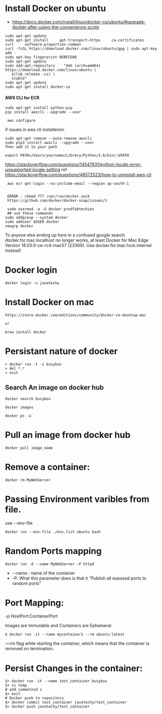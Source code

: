 #  Install Docker on ubuntu

- https://docs.docker.com/install/linux/docker-ce/ubuntu/#upgrade-docker-after-using-the-convenience-script

```
sudo apt-get update
sudo apt-get install     apt-transport-https     ca-certificates     curl     software-properties-common
curl -fsSL https://download.docker.com/linux/ubuntu/gpg | sudo apt-key add -
sudo apt-key fingerprint 0EBFCD88
sudo apt-get update
sudo add-apt-repository    "deb [arch=amd64] https://download.docker.com/linux/ubuntu \
   $(lsb_release -cs) \
   stable"
sudo apt-get update
sudo apt-get install docker-ce
```

#### AWS CLI for ECR

```
sudo apt-get install python-pip
pip install awscli --upgrade --user

 aws configure
 ```
 if issues in aws cli installerion
  
 ```
 sudo apt-get remove --auto-remove awscli
 sudo pip3 install awscli --upgrade --user
 Then add it to your path

 export PATH=/Users/yourname/Library/Python/3.6/bin/:$PATH
 
```
https://stackoverflow.com/questions/14547631/python-locale-error-unsupported-locale-setting
 ref https://stackoverflow.com/questions/48572523/how-to-uninstall-aws-cli

```
 aws ecr get-login --no-include-email --region ap-south-1
 
 
 ERROR : chmod 777 /var/run/docker.sock
 https://github.com/docker/docker-snap/issues/1
 
 sudo usermod -a -G docker prodfabtechies
 ## use these commands
sudo addgroup --system docker
sudo adduser $USER docker
newgrp docker

 ```
 
To anyone else ending up here in a confused google search docker.for.mac.localhost no longer works, at least Docker for Mac Edge Version 18.03.0-ce-rc4-mac57 (23360). Use docker.for.mac.host.internal instead! 


# Docker login

```
docker login -u javatechy
```

#  Install Docker on mac

```
https://store.docker.com/editions/community/docker-ce-desktop-mac

or 

brew install docker
```


#  Persistant nature of docker
```
> docker run -t -i busybox
> del *.*
> exit
```

## Search An image on docker hub

```
docker search busybox

docker images

docker ps -a
```

# Pull an image from docker hub

```
docker pull image_name
```

# Remove a container:

```
docker rm MyWebServer
```
# Passing Environment varibles from file.
use --env-file

```
docker run --env-file ./env.list ubuntu bash
```
# Random Ports mapping

```
docker run -d --name MyWebServer -P httpd
```

* --name :  name of the container
* -P. What this parameter does is that it “Publish all exposed ports to random ports”

#  Port Mapping: 

-p HostPort:ContainerPort

 Images are Immutable and Containers are Ephemeral
 
 ```
 $ docker run -it --name mycontainer1 --rm ubuntu:latest
 ```
 — rm flag while starting the container, which means that the container is removed on termination.
 
# Persist Changes in the container:
 
```
$> docker run -it --name test_container busybox
$> vi temp
# add commetnsd s 
$> exit 
# Docker push to repository
$> docker commit test_container javatechy/test_container
$> docker push javatechy/test_container
```



